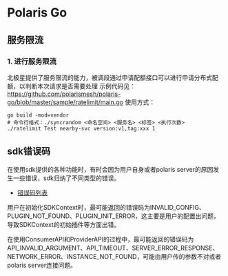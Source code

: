 # Polaris Go

## 服务限流

### 1. 进行服务限流

北极星提供了服务限流的能力，被调段通过申请配额接口可以进行申请分布式配额，以判断本次请求是否需要处理
示例代码见：https://github.com/polarismesh/polaris-go/blob/master/sample/ratelimit/main.go
使用方式：
````
go build -mod=vendor
# 命令行格式：./syncrandom <命名空间> <服务名> <标签> <执行次数>
./ratelimit Test nearby-svc version:v1,tag:xxx 1
````

## sdk错误码

在使用sdk提供的各种功能时，有时会因为用户自身或者polaris server的原因发生一些错误，sdk归纳了不同类型的错误。

- [错误码列表](https://git.code.oa.com/polaris/polaris/wikis/%E8%AF%A6%E7%BB%86%E8%AE%BE%E8%AE%A1/%E5%8F%AF%E6%9C%8D%E5%8A%A1%E6%80%A7/sdk%E9%94%99%E8%AF%AF%E7%A0%81)

用户在初始化SDKContext时，最可能返回的错误码为INVALID_CONFIG、PLUGIN_NOT_FOUND、PLUGIN_INIT_ERROR，这主要是用户的配置出问题，导致SDKContext的初始插件等方面出错。

在使用ConsumerAPI和ProviderAPI的过程中，最可能返回的错误码为API_INVALID_ARGUMENT、API_TIMEOUT、SERVER_ERROR_RESPONSE、NETWORK_ERROR、INSTANCE_NOT_FOUND，可能由用户传的参数不对或者polaris server连接问题。

